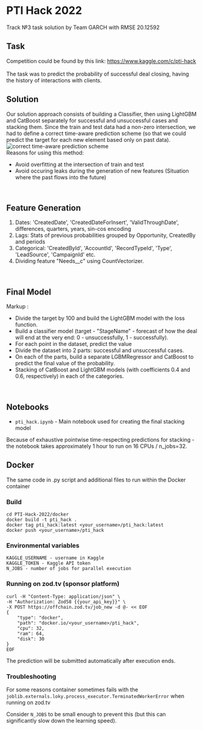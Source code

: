 # PTI Hack 2022
Track №3 task solution by Team GARCH with RMSE 20.12592

## Task
Competition could be found by this link: https://www.kaggle.com/c/pti-hack <br />
<br />
The task was to predict the probability of successful deal closing, having the history of interactions with clients.
<br />
## Solution

Our solution approach consists of building a Classifier, then using LightGBM and CatBoost separately for successful and unsuccessful cases and stacking them. Since the train and test data had a non-zero intersection, we had to define a correct time-aware prediction scheme (so that we could predict the target for each new element based only on past data). 
![correct time-aware prediction scheme](https://imgur.com/a/2CdmSGn)
<br />
Reasons for using this method:
 * Avoid overfitting at the intersection of train and test
 * Avoid occuring leaks during the generation of new features (Situation where the past flows into the future)
<br />

##  Feature Generation
1) Dates: 'CreatedDate', 'CreatedDateForInsert', 'ValidThroughDate', differences, quarters, years, sin-cos encoding
2) Lags: Stats of previous probabilities grouped by Opportunity, CreatedBy and periods
3) Categorical: 'CreatedById', 'AccountId', 'RecordTypeId', 'Type', 'LeadSource', 'CampaignId' etc.
4) Dividing feature "Needs__c" using CountVectorizer.
<br />

## Final Model
 Markup :  
 * Divide the target by 100 and build the LightGBM model with the loss function. <br />
 * Build a classifier model (target - "StageName" - forecast of how the deal will end at the very end: 0 - unsuccessfully, 1 - successfully). <br />
 * For each point in the dataset, predict the value <br />
 * Divide the dataset into 2 parts: successful and unsuccessful cases.   <br />
 * On each of the parts, build a separate LGBMRegressor and CatBoost to predict the final value of the probability.<br />
 * Stacking of CatBoost and LightGBM models (with coefficients 0.4 and 0.6, respectively) in each of the categories.<br />
<br />


## Notebooks
- `pti_hack.ipynb` - Main notebook used for creating the final stacking model

Because of exhaustive pointwise time-respecting predictions for stacking - the notebook takes approximately 1 hour to run on 16 CPUs / n_jobs=32.

## Docker
The same code in .py script and additional files to run within the Docker container

### Build
```
cd PTI-Hack-2022/docker
docker build -t pti_hack .
docker tag pti_hack:latest <your_username>/pti_hack:latest
docker push <your_username>/pti_hack
```

### Environmental variables
```
KAGGLE_USERNAME - username in Kaggle
KAGGLE_TOKEN - Kaggle API token
N_JOBS - number of jobs for parallel execution
```

### Running on zod.tv (sponsor platform)
```
curl -H "Content-Type: application/json" \
-H "Authorization: Zod58 {{your_api_key}}" \
-X POST https://offchain.zod.tv/job_new -d @- << EOF
{
    "type": "docker",
    "path": "docker.io/<your_username>/pti_hack",
    "cpu": 32,
    "ram": 64,
    "disk": 30
}
EOF
```

The prediction will be submitted automatically after execution ends.

### Troubleshooting
For some reasons container sometimes fails with the `joblib.externals.loky.process_executor.TerminatedWorkerError` when running on zod.tv

Consider `N_JOBS` to be small enough to prevent this (but this can significantly slow down the learning speed).
